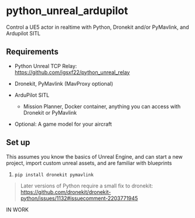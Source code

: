 # python_unreal_ardupilot

Control a UE5 actor in realtime with Python, Dronekit and/or PyMavlink, and Ardupilot SITL

## Requirements
- Python Unreal TCP Relay: https://github.com/igsxf22/python_unreal_relay

- Dronekit, PyMavlink (MavProxy optional)

- ArduPilot SITL
    - Mission Planner, Docker container, anything you can access with Dronekit or PyMavlink

- Optional: A game model for your aircraft


## Set up
This assumes you know the basics of Unreal Engine, and can start a new project, import custom unreal assets, and are familiar with blueprints

1. `pip install dronekit pymavlink`

> Later versions of Python require a small fix to dronekit:
https://github.com/dronekit/dronekit-python/issues/1132#issuecomment-2203771945

IN WORK

